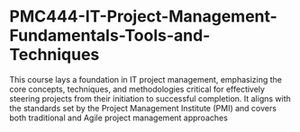 # PMC444-IT-Project-Management-Fundamentals-Tools-and-Techniques
This course lays a foundation in IT project management, emphasizing the core concepts, techniques, and methodologies critical for effectively steering projects from their initiation to successful completion. It aligns with the standards set by the Project Management Institute (PMI) and covers both traditional and Agile project management approaches
